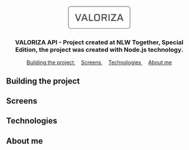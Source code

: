 ﻿<h3
  align="center"
>
  <img
    alt="Valoriza"
    width="168em"
    src="./screensReadme/logo_valoriza.svg"
  >
</h3>

<h3
  align="center"
>
  VALORIZA API - Project created at NLW Together, Special Edition, the project was created with Node.js technology.
</h3>

<p
  align="center"
>
  <a
    href="#building-the-project"
  >
    Building the project
  </a>&nbsp;&nbsp;&nbsp;
  <a
    href="#screens"
  >
    Screens
  </a>&nbsp;&nbsp;&nbsp;
  <a
    href="#Technologies"
  >
  Technologies
  </a>&nbsp;&nbsp;&nbsp;
  <a
    href="#About me"
  >
  About me
  </a>
</p>

## Building the project

## Screens

## Technologies

## About me
